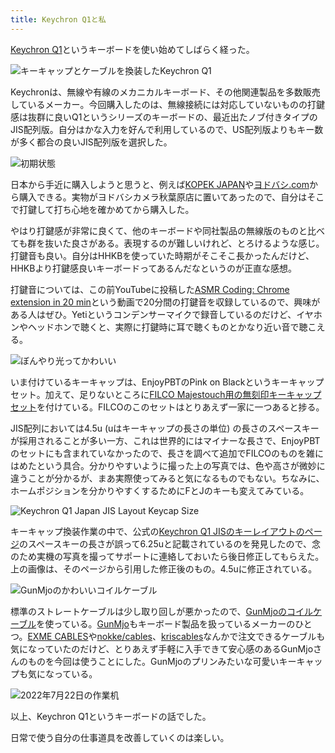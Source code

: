 ```yaml
---
title: Keychron Q1と私
---
```

[Keychron Q1](https://www.keychron.com/products/keychron-q1-qmk-custom-mechanical-keyboard-japan-jis-layout)というキーボードを使い始めてしばらく経った。

![](https://lh3.googleusercontent.com/docs/ADP-6oFsOR5NJewTpRC8Ek7hfNh5pbD5zYHYCvT98xi3vB2kbZzS4qPa-FI2ZNSapAKXEbmQvp5py8XlLd6e9QdYSu_DKKe60a-aYU1ElwSKknsntQzlHmiFD3kHmPLgiBIZgZNPPcQZUqfJvCS6c2dmWVK8W1fhvD_Ouhq76bUAU2mXjwnQ8Q7TktfN0vs6dGTcyRRXTO49svyfamuJUbfrv2Z6wWWYn1P_Vkm4ZTHu7n0h7UtEv96kEh_LBpQVgx18l03qI4_7ZhPSC-0LkLmtMpQiabdtNWWhhl7Xeebjf1D5HsfcKTE7TkK4esdG2jceqPZCCD10zyXYXZRUIU1I-Q3jRglJCey2XikO6bN9_Wn0KiXBRD-D2vQOrPPoowMl0A9q2k-36N8W6UkgOEadv6MPUIK1_b5fvuo4hYprzA0lhTiN2qsyaGLCx5KExsedMpqwfJ7Hyu6ZRhhijawElLu_1zwkn_YACzuWAtJrtnHjmy1BDDDYKjPeAvGDJdHh5qXLMMbcf1HQqGswU4TACEouyHAO1F4PmwoLxhwgu7Es0P1l-Jol74an-NFea6qW0w_yKjMT9QqyPYRWW8MZtpY8ICzauNZ3u2nMJXm9NLP-EHhXkmAfwWtrvKnrgs4XjFB819lvFlbR73sdaVZfi9GQ2wKnPcDzRP415cAYmZ-b4HHElLvB9SQbu4828pXKTIQ4s4xtAt33gEmnnOC09fUGYp-gfP7Q1a6iR2LaW_EWrNU-4u83E6F5fZIzT72V9-6dgduN_hU7PBpIdoPdabzLGGBGtArEoa6eKTkIzxbNowSYSo953aKiAgt8xWjIssy7HssEogC7HYovGLAUW9q4nMmEsBSc7ry9WQ7Fdc-ms0flQJrLgtPk7ueTv94fWbcP4RIFGyqdFF51W1ATGR3qozpa0SrrtE3HwcoOPNXmebwCDaP4B9SWYlNO524WJ4a0oy5XzO6etH9QR4ZUWHopXv0-5CrndCso6RppYhhKgFZ2nYr11ul9YxlWY14SjXbzuFMIO-olSsix4-ALgM1lMYb1ra6CyXdWEf_WNQPpas4mLysmnDHHSyLxYxTha-HkHS1Goffgk3NbFnDkCJO617CF8p7GjtVafkwdKtDjyQtIDHo8tI-1aJ3nwtTe5dvk1feeu3ZFuHm6WDPxJQtJy8t-ytBUFOJlV5bdqtGqCJ3QRUx6j6XEiU8bFWsHG7GsbdRxTTWTg7cPrYt41C1ciAuF8MZPujdA0IgmnlOqHHJkTQ "キーキャップとケーブルを換装したKeychron Q1")

Keychronは、無線や有線のメカニカルキーボード、その他関連製品を多数販売しているメーカー。今回購入したのは、無線接続には対応していないものの打鍵感は抜群に良いQ1というシリーズのキーボードの、最近出たノブ付きタイプのJIS配列版。自分はかな入力を好んで利用しているので、US配列版よりもキー数が多く都合の良いJIS配列版を選択した。

![](https://lh3.googleusercontent.com/docs/ADP-6oFqf_C3SgEgC_Bx01RSJTC0S-3fGYzqovVyEF-oPimrsNenP5o1NbeUx0A8tgMs9RPD3qNBRf66BYu0G8ogQOCvYNbMlQEvB11jEDsFgY3h_4nvFpUlrI_Nkt1jTNivhP1dqpe_4whVPlVGlw_FED1eqnrtqcdb7rHUw9bbeKPhfx5bQbLDNsp3MUVvnSZgo49_0sGjU626Rv70L9BwYDZq5ITrh19PzyLANAijw6cv6LGh_WUOgGn1ffFNNdrU_b7zUMMjP3J7phKfV1XwhF53ryGRn1ysLzkyJufjm2s_8nHiZqO4ob75zOo6dDUzKtCVVKVEPDxQ6uavgNdnIbcrfxWba3SP1JWr1ib5_VmAH-iQVxz9GSFLGVHSFwMxUAfnCiVlXRV-x_woYLZokMoApSmTphL9jaCabZ7jXbknVrKor-lDF4ptLGYBkKs8Y2M6J12ET9v5QuxgT0hYELvUc-GdTmUgTGt0iGjTRBmHce7VeH62Egd6EGHEsFnYjZL4ljetmFsBw7CtsZPlmANG-F_u-kqPr4CW2altQLXnXciDOISemKIIoCFepDfSozc6UOj16scKuh5cN4b7hDajJk3hQf4C66fMAXUmYs179Dv3sk-HO3hat-hd807XaaDGm0peJwr2-pUmRJuKM17aMVWPoX-KgJm7TKt0Xsc8_-CN_l5kEdZ0AQAh-zcHY8FtmRtHUNOdnQjw5RtFHfjFS9KM9IoMSiGkCPsy5zM-J8z7ASJhDYCqTXCrHTygVSXzWvQ0_0pf1FnbKKhMv9gebLnN_XiyUJVvvVnXUa9JxoQjWIaXl2lEdDrZh3kvbUzd4_D0V6C_RSI2rJvh5ferdnH4inbjgfBFCWRdiK3d3r1lxiYCzrHXFG05qvp7y-EnFO4WLPY8bPx97vyRWf5J9P9jWuXvBBpv_GqnVJGrdtBHnuoD-Glq32yfq5uatC7Lip0BUX37HwHMTHCdqkC8XqRz9R5bWIafOrJF72OdUQv4R7G8xMhlA9GzkTA54DmxWTuHGoomWPymQWmxymMlqY0oaWvYYreJjeet0KfsuijNfc5kbMAIPHfi1nxEMdKDND85ISDL_ALuAF5_w1UnoXxNlznbJs9bhmkm8p8yAtufMzgSdd12Q2P3j47-_IZ0bDvPid7rv2d2vXqcblhdd6mmUGd-siWGs1MM9P1lrJOK8-BL4ozX4HzL1zlJ5RkUOH49QvDoRQ7vwsVIwhysDVig-b9JCJ1WH7LlJX_VNiIyqA "初期状態")

日本から手近に購入しようと思うと、例えば[KOPEK JAPAN](https://superkopek.jp/products/keychron-q1knob-us?variant=42638615904496)や[ヨドバシ.com](https://www.yodobashi.com/product/100000001007077436/)から購入できる。実物がヨドバシカメラ秋葉原店に置いてあったので、自分はそこで打鍵して打ち心地を確かめてから購入した。

やはり打鍵感が非常に良くて、他のキーボードや同社製品の無線版のものと比べても群を抜いた良さがある。表現するのが難しいけれど、とろけるような感じ。打鍵音も良い。自分はHHKBを使っていた時期がそこそこ長かったんだけど、HHKBより打鍵感良いキーボードってあるんだなというのが正直な感想。

打鍵音については、この前YouTubeに投稿した[ASMR Coding: Chrome extension in 20 min](https://www.youtube.com/watch?v=B5wdRcv-zQA&t=531s)という動画で20分間の打鍵音を収録しているので、興味がある人はぜひ。Yetiというコンデンサーマイクで録音しているのだけど、イヤホンやヘッドホンで聴くと、実際に打鍵時に耳で聴くものとかなり近い音で聴こえる。

![](https://lh3.googleusercontent.com/docs/ADP-6oFBJuVC4IWYdT6isxYaA2Ch24WYmM50ViCX9zgR-MtpvTdkmEQHLqUxFduqKTTLCwn5On_hqJqaM4vKoawBPJPa41AZTXK5Mb2OkY8saFNZgU4SjprVVVf54sAlLNs9fUevx_SCoTTMBUKtPE8doDeAqCVy8icfeYU688X1Q6QB8XMOMmdpYoRLIDr7YCAFFe7-VyIXNlmTTBqGsCRkRbuKC53s6P_2I9INQbRIsBA7A2Iz2iUevYTy8Ekal6lOW3eZcfwVIAkscYCGFS5nNMVpiOE0Q47CSHmJ3Jd0y7uFIzwfE4rhVgP2evCo5tKYyETK6OR0-GNSLR8kj_u1eX_AGXC7TXyl0PnGLGQEKhAagvJ-yl0Pc9X7JL_jCyujzVqM0mbz0UeHWhQDMxE056KVUQp8WU_ofBKvCvzBqXzQI_cW9jlgqLtB18EF8eaSOYV0lC8YsoXbYEVIioNL8DVE7i7fY2zBwtfMwOsWW62hhFtQg9cl-6U7LFVGSnvp5cAjTa7xNYkpjI4KyjJ35EUV5jZuelZ2FV_1mbUUH5t3HT0kLpW-JbZpfEjGvvoGgCjiwtYRX9YNxYXl8UBHvivDmWDUgqzpS4RRiIGuKHJxNMv61eNyu2hWSjqzRON7Xao-sFPg67hFFPLvDbJIttXGsIIgGkFY-lpagjZJ3egVtAPo7dg3kDmOfvpWGyfEzjl0yF8SU8IAbpOSKu5Jc2q4M0EYmx0ogWyjzI-Iw1W2ZOHS8F1BEOgRxkHnPr7KSMJPVKqQwbMMO81kXRTXLD1o7sGqNtNeDBGj6fJW_6O2BuZmf7YlAZqtObzH9_Gc3RR7MX_-Oiferf3V9HGvWgAJOhpyzzdLv7yTnFCzuG8glhJD103Tr38fQYFV5v8Vnc_VF9PY4dw9yCyPUUqAEYVlr5u8D1gcUW-7PZgh4keTFhxD1NOyPpGTDp-wPuZ8vPrM_8eNG0ST2XJbpgoJMewLMEO217iMKzjfZCbYBkoIJYGbeDRoRzmjIYWDnR_0PbnWSalAzQLDYKzw0hQRBjeKMsjuZ3EBRRifr4grOZtn3WccCAItMriPZbyUPnYra1xGqtlKa0sQiQe8hdGLQRtRDuSNBlqD94_0P7PgesHeEK6EubAkEo-KNyjQ7lIldD3bETuSVB-Jy-EEzKhRc3Bhn15wB3MDU6KCiop7ITikjonKDoGWL6wP9k7_PUsEI-P9JOSdy6MiKxF2HryK7xsdXKmCBECKokkRh4AccuEEp-AfGw "ぼんやり光ってかわいい")

いま付けているキーキャップは、EnjoyPBTのPink on Blackというキーキャップセット。加えて、足りないところに[FILCO Majestouch用の無刻印キーキャップセット](https://www.amazon.co.jp/dp/B00R1BZ60K)を付けている。FILCOのこのセットはとりあえず一家に一つあると捗る。

JIS配列においては4.5u (uはキーキャップの長さの単位) の長さのスペースキーが採用されることが多い一方、これは世界的にはマイナーな長さで、EnjoyPBTのセットにも含まれていなかったので、長さを調べて追加でFILCOのものを雑にはめたという具合。分かりやすいように撮った上の写真では、色や高さが微妙に違うことが分かるが、まあ実際使ってみると気になるものでもない。ちなみに、ホームポジションを分かりやすくするためにFとJのキーも変えてみている。

![](https://lh3.googleusercontent.com/docs/ADP-6oFrYPtMnzrkEXPPauQKuZdQHPXB5ZEwzx3lGQ8qd5qgHegvL8PQS9hTp2QRYBqrKw19TT2SwQOsJz1keVdj0JkOXkjReWlFO0lRGzslhePavaxFgtkI2iUWebf3VsynU-pLKka9sB-vWW48CXv0gOGjlhyzRhou1I-czMgj6fvjmpTb2vLbaVNVw0Z9oMpDIos1aoPRG7HxLyk0CY9mFkWr1J4v8sTQBAFDz5ANE92IEHD2znmMoOnVXCEJn9TkXURBR8ezifgSJE0l6FhDuFuL1yvhrAG08kHmDCxCzlqFxE5-7qiC5G1aG2si5VTzlYKVaiBnhK-Yksos7IbOe9B-ktO2SYfLqEm3EAFxAlV8NsR1gViKsMyk0MJhi0UZHQyMGZ-3dAvIUxeMH7w6NMfLP6u7xwvk8zc9uaXRVEgTdTgn6WtVV5sWdJAtC0CrinNO8HUgDeKlXLkXBHn4abN3M4iXDsKEydcZ4x7LcDo2BdGckeuPYclikCobm-iZlT8LNcMUVEzYQg5YR1gAIuHRtk6IpPYbS5Y6gnfWf9ow_Ao2f_J5xqAwx2YmWSroENkwlwGNkRii77bR-_MohZCkViaOLSS0CruwOgR4j2o6JYQKykC7ff9zvz7v2hkEmoufumMYh42HjMBAZ3_5qYPikUv0kDmnNI8kxwMKpTbPMlmOAd6SjFUw-N_mYUztEa-5tiwFKeCyW1jM9GPZVGq5_cihW43nQSO0rBEhN-UFkBvGplM3yHPZ5wG6_XwgK7NhhfDaBrWERW9GpHtQT8_GvVrbBdf-12b2vk8d1SaiDA-hTXb6S4N4CAQLre8VOgwv31-V9GvMCARPq1w6MJRxUy71oefG9GAOQeZr7PO5lIRRKIWrZiQbFJQToFM5iX_vaAf4EVVx00cf0T8tCBRLWD_qyYJ22c4d5xiVcU7OYHoNNvYJxA1jl2r98KrX6XqQE2MY-9eBDNmEtMQUgPpv9NdYQiKxd8Y1vDbv3LjHGHiJqR3ISoREe4AuFWcZmzG_AmfSyDQJ9N1S8DvGxMkLaZNtvU6SzHx9FDCmBDsLbHY8FkBHbSyyZBAx8h5Npkz4C_MsrT-tr3URLH2ls8osmCkRAlWIOhtPSz61r5lU-jZMDZc-Iftp191hvKy3cl2sEg3P_7EVGPayMTMMhEHINsGOhkblOVbeAJB6UdOeAIlnQVDCXLKOnV7KW9SGMHovJTs6Hhci1gBxbFa-mCBi0E11VbB4TnUHeqvsF_GSh8TpZA "Keychron Q1 Japan JIS Layout Keycap Size")

キーキャップ換装作業の中で、公式の[Keychron Q1 JISのキーレイアウトのページ](https://www.keychron.com/pages/keychron-q1-japan-jis-layout-keycap-size)のスペースキーの長さが誤って6.25uと記載されているのを発見したので、念のため実機の写真を撮ってサポートに連絡しておいたら後日修正してもらえた。上の画像は、そのページから引用した修正後のもの。4.5uに修正されている。

![](https://lh3.googleusercontent.com/docs/ADP-6oHZThaCEqkOMMK8bCwb9HdkUKyl-cDsdsJaTQtd91gyAsSamgI5OzUhQrA0ubK751h13oryucTiUURkV9CHDwHc7ANbZ7QAif6qYIAYwXBom6Nc4Sczk2WVC_K3bvfbREkrrsMiIqAJ4Qzbs_7MJD89GpBxlkg4Oz09l5OgugAFLndXBs0pBhwHfMF218Q363kXwH-I-0yptAzkDyTx_QNt61sTtasgSbRzYUS2eSf9-uKi8rclYv_FPI2yMR2PHGHntELExEG_8oyAj89OU07C9RBqQ0MJs72oJ8CNpaDAnQ2JaEviZepS8oIlyJkfQYXduYp_-VGCbfBsx2XcmIP69rD4eO5aHhAT1lUYdTuIjFJBc_GgjhSd2R8fLHvIiPDDg59rN_rsP1zJtZ1CqMC17KOltFNTSvsswCtmC1PVQ9MpfSSwdoiy2OQtcMmWrllEpI0YrG__Fmvjmrb3n8oiUfpQhgXaKYTsVy-Bae4LisHjebCPKqOaZ3pPWFEo3qJ_6g44oTRHKoGEMDKCbAyTqvYI-HCvEPUckN6V5SRj_aa9LyQW_PFGXW6R04ZibhIeOIzyoBnFkbSs_fCDCVkl2WYuM8rp5oU-Z1i6Ic--0i77aabCnJxQdHtFao9A0YmgeUd-x-EvMOagVv2Fi7K62T4PLTafW4J_piQSGpa-pHWdJiZf61qPU2qRozYY7_ZWy_kCd0kBzKlt2fB-n95j6Se8g6U6Wn9KKUgtVqKrG6zqLfJ3rP1w8wsmTcb0WCW9wteeE_z1e1Dpe7vV3fBC_slaJnIF6SGFwrL6Pwk9Z3VnHl4uVxYVOYCeoaFJGi4BYwI49GrvkOX-NaH8ddy2x6xBvpHrisG2tNbg1gNPDkpGN4Xvuc5bitj87zjOeIGQWvqFiyAaYT1ZqCBBOfOV18BHRNeMVMh7jHvfba8AJSw4w0uWe5egmEjnpkOYwiVuOOgNgt-qhVuEZdpdKHGiw18OL7dkr_oAexQiJooxxaC0UyTZJcKKKAs_1ry0G1YkfhGZftcFs6XLhgikhGpcXk7c9KlE66DkxFKBnARYlMtOAlI5b5LXtBKnnx-0w7S-wOGivl3yV-DwIExEkUd8tHmtwOmhSuxco4kxweSfdeDV0Q62hojtgoECR3AbxFZUAKcV3SMenTwFoMtkxMa_FBV-xP2xBm_f3VrXT8R3TUmpjyoJNs83uhwNA-v71h3UhKCbZd19D1BvXbTV7r2TDC_I4ppftCBkbtkZ5omyis45ag "GunMjoのかわいいコイルケーブル")

標準のストレートケーブルは少し取り回しが悪かったので、[GunMjoのコイルケーブル](https://www.amazon.co.jp/dp/B09F5T7LTQ)を使っている。[GunMjo](https://www.gunmjo.com/)もキーボード製品を扱っているメーカーのひとつ。[EXME CABLES](https://exmecables.com/)や[nokke/cables](https://www.nokke-labora.com/)、[kriscables](https://kriscables.com/)なんかで注文できるケーブルも気になっていたのだけど、とりあえず手軽に入手できて安心感のあるGunMjoさんのものを今回は使うことにした。GunMjoのプリンみたいな可愛いキーキャップも気になっている。

![](https://lh3.googleusercontent.com/docs/ADP-6oGXG9mdRKh4GGnNp96KRg5p_DToXxXn2YF6S9namegkQvXHxlaFIvybA98LLkrGTnRfnesman91U6VWflW43TkczrzAiikzdN4kojJN3sWzrQLUSEa1PKIUd9TivKC5FPFFXjlg45UoKSTMEfHh0tSniEY2MRXdszxU6t5GgtpVtbcveiwLHq6bpWM2cb-897cwVWg-oZIJn6cO0pLGsgDDIfTjuhEFgmLmDXhbt0gRPTIF3jGMI2wKhy-kX0UPhrFl_EUqUw-nOobhZrmbP_6CC28lBljDGg_6J5TPyKUG6ejxd4_Kw_pbKjsnsixr9_L5iMBPYWsQkP7lUGI4cOm-FuT3muJrPJM2psASX6vJNirz8QG_dLuMv6iqsayYatUrrQFmwGnfqsz9M-qI76k7xoQueXLfRdsL7LL9S67QQgVEsbSBCtyqVKyD7Z09JP_raHX7XlNdV6i5JRAl_LtcKLBfIlcT1wTqi4F5BBuUwajl02uSLT8PPqPewV0Gqv0DPIcUvLHkYYveVDMHRrsgzLAW-t5Mc0XQwD8l1mdFh3uWMtvIb6pY1NccefW24NwggqZwQtIoVkqFzbnJPUCYfpIiddoNZdwWaep93ZzMvmhrIKutccLv9mP4oSoJVk-kHMVtuej3zgHEp5BOGO4za7MzczNMcx9MiIzae_wRNLCIA4QXAcZNIkbSxr9BT12x8GLjkiwWdaeXmNepzeJVl9ejpry3TK13Nmgo13NXlpnSYxj2ApkhgJXDsAvdiMKO1nlJZ4q8yLgMd3zWNRQ-4ZiGzPvAmUHhNgX5so1ehdFNiQi5FBa2RwREGiNaPpmin5XghGutQbP2w9voF0elC2qpr5qM2ZTDTSDJNjmqKLZ2drnflPH1DOqoMLfYz5PSMiW-ULujKg-rk0h1r4Aa2tqSasHk-4nEkFiIkYc64MYWYF8FT42VnPapiyx9x_b-FV87x1vIIqt04ljgVhnt0ccNeE68GhJr_lYu7i2Q1UV17qQpTgfZbn5w0Mv78JtWKtkbujaKmTBzEZVF2l1dK3Ku8DzC-HuglGYI2G7UGhmxwYcwvmyBKZPsPwuFN3nMNrUzkjVqMAVsUQkclEWxRnKejEGNxQDGGOY_s0fuicB8KN1zbbeVuUBOqhuB3YQ6F7JoZ_3Yv_cS9BkIMWB0TO5Qp2IUM3LRPEL0znT77JxFWZx6RVVBScNEelg5a9hRzVT421h-4rLQkx6gjYGhotZaJoMVsWoOKlrwpNsOBB99Ug "2022年7月22日の作業机")

以上、Keychron Q1というキーボードの話でした。

日常で使う自分の仕事道具を改善していくのは楽しい。
